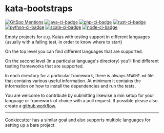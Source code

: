 # kata-bootstraps

[![GitSpo Mentions](https://gitspo.com/badges/mentions/swkBerlin/kata-bootstraps?style=flat-square)](https://gitspo.com/mentions/swkBerlin/kata-bootstraps)
[![java-ci-badge]][ci-actions]
[![php-ci-badge]][ci-actions]
[![rust-ci-badge]][ci-actions]
[![python-ci-badge]][ci-actions]
[![scala-ci-badge]][ci-actions]
[![node-ci-badge]][ci-actions]



Empty projects for e.g. Katas with testing support in different languages
(usually with a failing test, in order to know where to start)

On the top level you can find different languages that are supported.

On the second level (in a particular language's directory) you'll find
different testing frameworks that are supported.

In each directory for a particular framework, there is always `README.md` file
that contains various useful information. At minimum it contains the
information on how to install the dependencies and run the tests.

You are welcome to contribute by submitting likewise a min setup for your language or framework of choice with a pull request. If possible please also create a [github workflow](https://help.github.com/en/actions/automating-your-workflow-with-github-actions/configuring-a-workflow#in-this-article).

----
[Cookiecutter](https://github.com/audreyr/cookiecutter) has a similar goal and also supports multiple languages for setting up a bare project.

[java-ci-badge]:https://github.com/swkBerlin/kata-bootstraps/workflows/Java_CI/badge.svg "CI build status"
[php-ci-badge]:https://github.com/swkBerlin/kata-bootstraps/workflows/PHP_CI/badge.svg "CI build status"
[rust-ci-badge]:https://github.com/swkBerlin/kata-bootstraps/workflows/Rust_CI/badge.svg "CI build status"
[python-ci-badge]:https://github.com/swkBerlin/kata-bootstraps/workflows/Python_CI/badge.svg "CI build status"
[scala-ci-badge]:https://github.com/swkBerlin/kata-bootstraps/workflows/Scala_CI/badge.svg "CI build status"
[node-ci-badge]:https://github.com/swkBerlin/kata-bootstraps/workflows/Node_CI/badge.svg "CI build status"
[ci-actions]: https://github.com/swkBerlin/kata-bootstraps/actions
